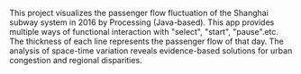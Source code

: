 This project visualizes the passenger flow fluctuation of the Shanghai subway system in 2016 by Processing (Java-based). This app provides multiple ways of functional interaction with "select", "start", "pause".etc. The thickness of each line represents the passenger flow of that day. The analysis of space-time variation reveals evidence-based solutions for urban congestion and regional disparities.

